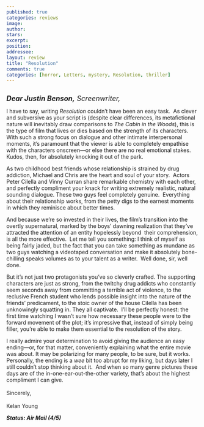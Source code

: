 ```yaml
---
published: true
categories: reviews
image:
author: 
stars: 
excerpt: 
position: 
addressee: 
layout: review
title: "Resolution"
comments: true
categories: [horror, Letters, mystery, Resolution, thriller]
---
```

<div><p><span class="full-image-block ssNonEditable"><span><a href="/letters/2013/10/3/resolution.html"><img src="http://static.squarespace.com/static/5005f6bcc4aa41161b33e89e/5329cf1fe4b07c068ebf74de/5329cf1fe4b07c068ebf78d9/1380814660089/Resolution.jpg" alt="" /></a></span></span></p>
<p><em><span style="font-size:130%;"><strong>Dear Justin Benson,</strong> Screenwriter,</span></em></p>
<p>I have to say, writing <em>Resolution </em>couldn&rsquo;t have been an easy task<em>.</em>&nbsp; As clever and subversive as your script is (despite clear differences, its metafictional nature will inevitably draw comparisons to <em>The Cabin in the Woods</em>), this is the type of film that lives or dies based on the strength of its characters.&nbsp; With such a strong focus on dialogue and other intimate interpersonal moments, it&rsquo;s paramount that the viewer is able to completely empathise with the characters onscreen&mdash;or else there are no real emotional stakes.&nbsp; Kudos, then, for absolutely knocking it out of the park.</p>
<p>As two childhood best friends whose relationship is strained by drug addiction, Michael and Chris are the heart and soul of your story.&nbsp; Actors Peter Cilella and Vinny Curran share remarkable chemistry with each other, and perfectly compliment your knack for writing extremely realistic, natural sounding dialogue. These two guys feel completely genuine.&nbsp; Everything about their relationship works, from the petty digs to the earnest moments in which they reminisce about better times.&nbsp;&nbsp;&nbsp;</p>
<p>And because we&rsquo;re so invested in their lives, the film&#8217;s transition into the overtly supernatural, marked by the boys&#8217; dawning realization that they&rsquo;ve attracted the attention of an entity hopelessly beyond&nbsp; their comprehension, is all the more effective.&nbsp; Let me tell you something: I think of myself as being fairly jaded, but the fact that you can take something as mundane as two guys watching a videotaped conversation and make it absolutely bone-chilling speaks volumes as to your talent as a writer.&nbsp; Well done, sir, well done.</p>
<p>But it&rsquo;s not just two protagonists you&rsquo;ve so cleverly crafted. The supporting characters are just as strong, from the twitchy drug addicts who constantly seem seconds away from committing a terrible act of violence, to the reclusive French student who lends possible insight into the nature of the friends&#8217; predicament, to the stoic owner of the house Cilella has been unknowingly squatting in. They all captivate.&nbsp; I&#8217;ll be perfectly honest: the first time watching I wasn&#8217;t sure how necessary these people were to the forward movement of the plot; it&rsquo;s impressive that, instead of simply being filler, you&rsquo;re able to make them essential to the resolution of the story.</p>
<p>I really admire your determination to avoid giving the audience an easy ending&mdash;or, for that matter, conveniently explaining what the entire movie was about. It may be polarizing for many people, to be sure, but it works.&nbsp; Personally, the ending is a <em>wee</em> bit too abrupt for my liking, but days later I still couldn&#8217;t stop thinking about it.&nbsp; And when so many genre pictures these days are of the in-one-ear-out-the-other variety, that&#8217;s about the highest compliment I can give.&nbsp; <br /> <br /> Sincerely,<br /> <br /> Kelan Young</p>
<p><em><strong>Status: Air Mail (4/5)</strong></em></p></div>
